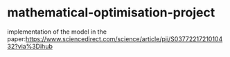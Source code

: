 # mathematical-optimisation-project
implementation of the model in the paper:https://www.sciencedirect.com/science/article/pii/S0377221721010432?via%3Dihub
